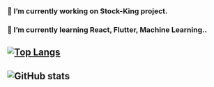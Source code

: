 ### 🚀 I’m currently working on Stock-King project.
### 🌱 I’m currently learning React, Flutter, Machine Learning..

## [![Top Langs](https://github-readme-stats.vercel.app/api/top-langs/?username=qwa310&layout=compact)](https://github.com/qwa310/github-readme-stats)
## ![GitHub stats](https://github-readme-stats.vercel.app/api?username=qwa310&show_icons=true)  



<!--
### Hi there 👋,  
I'm currently studying in the Department of IT Convergence and Application Engineering from Pukyong National University.
Skills: PYTHON / FLUTTER / KOTLIN / JAVA
- 🔭 I’m currently working on Stock-King project 
- 🌱 I’m currently learning React, Flutter, Machine Learning.. 
[<img src='https://cdn.jsdelivr.net/npm/simple-icons@3.0.1/icons/github.svg' alt='github' height='40'>](https://github.com/qwa310)  
![GitHub stats](https://github-readme-stats.vercel.app/api?username=qwa310&show_icons=true)  
![GitHub Activity Graph](https://activity-graph.herokuapp.com/graph?username=qwa310)  
-->
